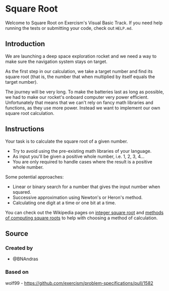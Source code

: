 # Square Root

Welcome to Square Root on Exercism's Visual Basic Track.
If you need help running the tests or submitting your code, check out `HELP.md`.

## Introduction

We are launching a deep space exploration rocket and we need a way to make sure the navigation system stays on target.

As the first step in our calculation, we take a target number and find its square root (that is, the number that when multiplied by itself equals the target number).

The journey will be very long.
To make the batteries last as long as possible, we had to make our rocket's onboard computer very power efficient.
Unfortunately that means that we can't rely on fancy math libraries and functions, as they use more power.
Instead we want to implement our own square root calculation.

## Instructions

Your task is to calculate the square root of a given number.

- Try to avoid using the pre-existing math libraries of your language.
- As input you'll be given a positive whole number, i.e. 1, 2, 3, 4…
- You are only required to handle cases where the result is a positive whole number.

Some potential approaches:

- Linear or binary search for a number that gives the input number when squared.
- Successive approximation using Newton's or Heron's method.
- Calculating one digit at a time or one bit at a time.

You can check out the Wikipedia pages on [integer square root][integer-square-root] and [methods of computing square roots][computing-square-roots] to help with choosing a method of calculation.

[integer-square-root]: https://en.wikipedia.org/wiki/Integer_square_root
[computing-square-roots]: https://en.wikipedia.org/wiki/Methods_of_computing_square_roots

## Source

### Created by

- @BNAndras

### Based on

wolf99 - https://github.com/exercism/problem-specifications/pull/1582